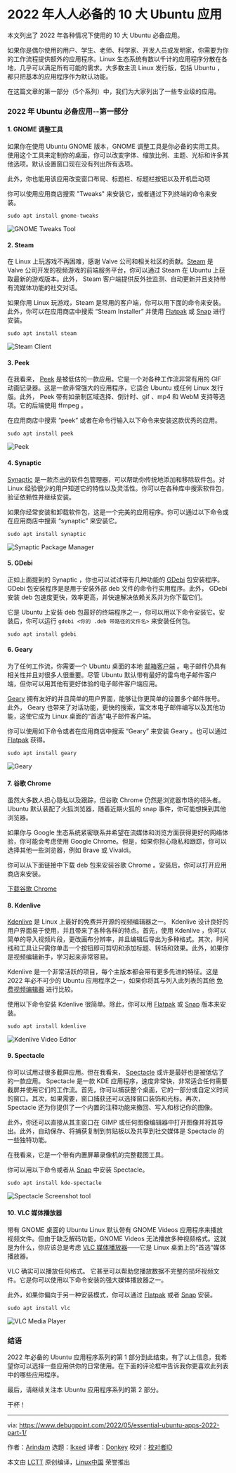 [#]: subject: "Top 10 Essential Ubuntu Apps For Everyone in 2022"
[#]: via: "https://www.debugpoint.com/2022/05/essential-ubuntu-apps-2022-part-1/"
[#]: author: "Arindam https://www.debugpoint.com/author/admin1/"
[#]: collector: "lkxed"
[#]: translator: "Donkey"
[#]: reviewer: " "
[#]: publisher: " "
[#]: url: " "


2022 年人人必备的 10 大 Ubuntu 应用
======
本文列出了 2022 年各种情况下使用的 10 大 Ubuntu 必备应用。

如果你是偶尔使用的用户、学生、老师、科学家、开发人员或发明家，你需要为你的工作流程提供额外的应用程序。Linux 生态系统有数以千计的应用程序分散在各地，几乎可以满足所有可能的需求。大多数主流 Linux 发行版，包括 Ubuntu ，都只把基本的应用程序作为默认功能。

在这篇文章的第一部分（5个系列）中，我们为大家列出了一些专业级的应用。

### 2022 年 Ubuntu 必备应用--第一部分

#### 1. GNOME 调整工具

如果你在使用 Ubuntu GNOME 版本，GNOME 调整工具是你必备的实用工具。使用这个工具来定制你的桌面，你可以改变字体、缩放比例、主题、光标和许多其他选项。默认设置窗口现在没有列出所有选项。

此外，你也能用该应用改变窗口布局、标题栏、标题栏按钮以及开机启动项


你可以使用应用商店搜索 "Tweaks" 来安装它，或者通过下列终端的命令来安装。

```
sudo apt install gnome-tweaks
```

![GNOME Tweaks Tool][2]

#### 2. Steam

在 Linux 上玩游戏不再困难，感谢 Valve 公司和相关社区的贡献。[Steam][3] 是 Valve 公司开发的视频游戏的前端服务平台，你可以通过 Steam 在 Ubuntu 上获取最新的游戏版本。此外， Steam 客户端提供反外挂监测、自动更新并且支持带有流媒体功能的社交对话。

如果你用 Linux 玩游戏，Steam 是常用的客户端，你可以用下面的命令来安装。此外，你可以在应用商店中搜索 “Steam Installer” 并使用 [Flatpak][4] 或 [Snap][5] 进行安装。

```
sudo apt install steam
```

![Steam Client][6]

#### 3. Peek

在我看来， [Peek][7] 是被低估的一款应用。它是一个对各种工作流非常有用的 GIF 动画记录器。这是一款非常强大的应用程序，它适合 Ubuntu 或任何 Linux 发行版。此外， Peek 带有如录制区域选择、倒计时、gif 、mp4 和 WebM 支持等选项。它的后端使用 ffmpeg 。

在应用商店中搜索 “peek” 或者在命令行输入以下命令来安装这款优秀的应用。


```
sudo apt install peek
```

![Peek][8]

#### 4. Synaptic

[Synaptic][9] 是一款杰出的软件包管理器，可以帮助你传统地添加和移除软件包。对 Linux 经验很少的用户知道它的特性以及灵活性。你可以在各种库中搜索软件包，验证依赖性并继续安装。

如果你经常安装和卸载软件包，这是一个完美的应用程序。你可以通过以下命令或在应用商店中搜索 “synaptic” 来安装它。


```
sudo apt install synaptic
```

![Synaptic Package Manager][10]

#### 5. GDebi

正如上面提到的  Synaptic ，你也可以试试带有几种功能的 [GDebi][11] 包安装程序。  GDebi 包安装程序是是用于安装外部 deb 文件的命令行实用程序。此外， GDebi 安装 deb 包速度更快，效率更高，并快速解决依赖关系并为你下载它们。

它是 Ubuntu 上安装 deb 包最好的终端程序之一，你可以用以下命令安装它。安装后，你可以运行 `gdebi <你的 .deb 带路径的文件名>` 来安装任何包。

```
sudo apt install gdebi
```

#### 6. Geary

为了任何工作流，你需要一个 Ubuntu 桌面的本地 [邮箱客户端][12] 。电子邮件仍具有相关性并且对很多人很重要。尽管 Ubuntu 默认带有最好的雷鸟电子邮件客户端，但你可以用其他有更好体验的电子邮件客户端应用。

[Geary][13] 拥有友好的并且简单的用户界面，能够让你更简单的设置多个邮件账号。此外， Geary 也带来了对话功能，更快的搜索，富文本电子邮件编写以及其他功能，这使它成为 Linux 桌面的“首选”电子邮件客户端。

你可以使用如下命令或者在应用商店中搜索 “Geary” 来安装 Geary 。也可以通过 [Flatpak][14] 获得。

```
sudo apt install geary
```

![Geary][15]

#### 7. 谷歌 Chrome

虽然大多数人担心隐私以及跟踪，但谷歌 Chrome 仍然是浏览器市场的领头者。 Ubuntu 默认装配了火狐浏览器，随着近期火狐的 snap 事件，你可能想换到其他浏览器。

如果你与 Google 生态系统紧密联系并希望在流媒体和浏览方面获得更好的网络体验，你可能会考虑使用 Google Chrome。但是，如果你担心隐私和跟踪，你可以选择其他一些浏览器，例如 Brave 或 Vivaldi。


你可以从下面链接中下载 deb 包来安装谷歌 Chrome 。安装后，你可以打开应用商店来安装。 


[下载谷歌 Chrome][16]

#### 8. Kdenlive

[Kdenlive][17] 是 Linux 上最好的免费并开源的视频编辑器之一。 Kdenlive 设计良好的用户界面易于使用，并且带来了各种各样的特点。首先，使用 Kdenlive ，你可以简单的导入视频片段，更改画布分辨率，并且编辑后导出为多种格式。其次，时间线和工具让只需你单击一个按钮即可剪切和添加标题、转场和效果。此外，如果你是视频编辑新手，学习起来非常容易。

Kdenlive 是一个非常活跃的项目，每个主版本都会带有更多先进的特征。这是 2022 年必不可少的 Ubuntu 应用程序之一，如果你将其与列入此列表的其他 [免费视频编辑器][18] 进行比较。


使用以下命令安装 Kdenlive 很简单。除此，你可以用 [Flatpak][19] 或 [Snap][20] 版本来安装。


```
sudo apt install kdenlive
```

![Kdenlive Video Editor][21]

#### 9. Spectacle

你可以试用过很多截屏应用。但在我看来， [Spectacle][22] 或许是最好也是被低估了的一款应用。 Spectacle 是一款 KDE 应用程序，速度非常快，非常适合任何需要截屏并使用它们的工作流。首先，你可以捕获整个桌面，它的一部分或自定义时间的窗口。其次，如果需要，窗口捕获还可以选择窗口装饰和光标。再次，Spectacle 还为你提供了一个内置的注释功能来撤回、写入和标记你的图像。

此外，你还可以直接从其主窗口在 GIMP 或任何图像编辑器中打开图像并将其导出。此外，自动保存、将捕获复制到剪贴板以及共享到社交媒体是 Spectacle 的一些独特功能。

在我看来，它是一个带有内置屏幕录像机的完整截图工具。

你可以用以下命令或者从 [Snap][23] 中安装 Spectacle。

```
sudo apt install kde-spectacle
```

![Spectacle Screenshot tool][24]

#### 10. VLC 媒体播放器

带有 GNOME 桌面的 Ubuntu Linux 默认带有 GNOME Videos 应用程序来播放视频文件。但由于缺乏解码功能，GNOME Videos 无法播放多种视频格式。这就是为什么，你应该总是考虑 [VLC 媒体播放器][25]——它是 Linux 桌面上的“首选”媒体播放器。


VLC 确实可以播放任何格式。 它甚至可以帮助您播放数据不完整的损坏视频文件。它是你可以使用以下命令安装的强大媒体播放器之一。

此外，如果你偏向于另一种安装模式，你可以通过 [Flatpak][26] 或者 [Snap][27] 安装。

```
sudo apt install vlc
```

![VLC Media Player][28]

### 结语


2022 年必备的 Ubuntu 应用程序系列的第 1 部分到此结束。有了以上信息，我希望你可以选择一些应用供你的日常使用。在下面的评论框中告诉我你更喜欢此列表中的哪些应用程序。

最后，请继续关注本 Ubuntu 应用程序系列的第 2 部分。

干杯！

--------------------------------------------------------------------------------

via: https://www.debugpoint.com/2022/05/essential-ubuntu-apps-2022-part-1/

作者：[Arindam][a]
选题：[lkxed][b]
译者：[Donkey](https://github.com/Donkey-Hao)
校对：[校对者ID](https://github.com/校对者ID)

本文由 [LCTT](https://github.com/LCTT/TranslateProject) 原创编译，[Linux中国](https://linux.cn/) 荣誉推出

[a]: https://www.debugpoint.com/author/admin1/
[b]: https://github.com/lkxed
[1]: https://gitlab.gnome.org/GNOME/gnome-tweaks
[2]: https://www.debugpoint.com/wp-content/uploads/2022/05/GNOME-Tweaks-Tool.jpg
[3]: https://store.steampowered.com/
[4]: https://flathub.org/apps/details/com.valvesoftware.Steam
[5]: https://snapcraft.io/steam
[6]: https://www.debugpoint.com/wp-content/uploads/2022/05/Steam-Client.jpg
[7]: https://github.com/phw/peek
[8]: https://www.debugpoint.com/wp-content/uploads/2022/05/Peek-in-action2.jpg
[9]: https://www.nongnu.org/synaptic/
[10]: https://www.debugpoint.com/wp-content/uploads/2022/05/Synaptic-Package-Manager.jpg
[11]: https://launchpad.net/gdebi
[12]: https://www.debugpoint.com/2019/06/best-email-client-linux-windows/
[13]: https://wiki.gnome.org/Apps/Geary
[14]: https://flathub.org/apps/details/org.gnome.Geary
[15]: https://www.debugpoint.com/wp-content/uploads/2019/06/Geary.png
[16]: https://www.google.com/chrome
[17]: https://kdenlive.org/
[18]: https://www.debugpoint.com/2019/09/best-free-video-editors-linux-ubuntu/
[19]: https://flathub.org/apps/details/org.kde.kdenlive
[20]: https://snapcraft.io/kdenlive
[21]: https://www.debugpoint.com/wp-content/uploads/2021/01/Kdenlive-Video-Editor.jpg
[22]: https://apps.kde.org/spectacle/
[23]: https://snapcraft.io/spectacle
[24]: https://www.debugpoint.com/wp-content/uploads/2022/05/Spectacle-Screenshot-tool.jpg
[25]: https://www.videolan.org/vlc
[26]: https://flathub.org/apps/details/org.videolan.VLC
[27]: https://snapcraft.io/vlc
[28]: https://www.debugpoint.com/wp-content/uploads/2022/05/VLC-Media-Player.jpg
